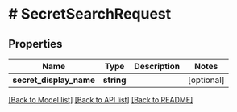 # # SecretSearchRequest

## Properties

Name | Type | Description | Notes
------------ | ------------- | ------------- | -------------
**secret_display_name** | **string** |  | [optional]

[[Back to Model list]](../../README.md#models) [[Back to API list]](../../README.md#endpoints) [[Back to README]](../../README.md)
